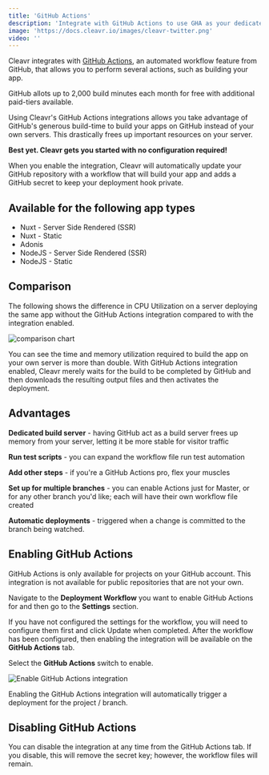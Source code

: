 ```yaml
---
title: 'GitHub Actions'
description: 'Integrate with GitHub Actions to use GHA as your dedicated build server.'
image: 'https://docs.cleavr.io/images/cleavr-twitter.png'
video: ''
---
```


Cleavr integrates with [GitHub Actions](https://github.com/features/actions), an automated workflow feature from GitHub, that allows 
you to perform several actions, such as building your app. 

<base-info>
GitHub allots up to 2,000 build minutes each month for free with additional paid-tiers available. 
</base-info>

Using Cleavr's GitHub Actions integrations allows you take advantage of GitHub's generous build-time to build your apps on GitHub 
instead of your own servers. This drastically frees up important resources on your server. 

**Best yet. Cleavr gets you started with no configuration required!**

When you enable the integration, Cleavr will automatically update your GitHub repository with a workflow that will build 
your app and adds a GitHub secret to keep your deployment hook private. 

## Available for the following app types
- Nuxt - Server Side Rendered (SSR)
- Nuxt - Static
- Adonis
- NodeJS - Server Side Rendered (SSR)
- NodeJS - Static

## Comparison
The following shows the difference in CPU Utilization on a server deploying the same app without the GitHub Actions integration 
compared to with the integration enabled. 

<img src="/images/deploy-compare.png" alt="comparison chart" />

You can see the time and memory utilization required to build the app on your own server is more than double. With GitHub 
Actions integration enabled, Cleavr merely waits for the build to be completed by GitHub and then downloads the resulting 
output files and then activates the deployment. 

## Advantages

**Dedicated build server** - having GitHub act as a build server frees up memory from your server, letting it be more 
stable for visitor traffic

**Run test scripts** - you can expand the workflow file run test automation 

**Add other steps** - if you're a GitHub Actions pro, flex your muscles

**Set up for multiple branches** - you can enable Actions just for Master, or for any other branch you'd like; 
each will have their own workflow file created

**Automatic deployments** - triggered when a change is committed to the branch being watched. 

## Enabling GitHub Actions

<base-info>
GitHub Actions is only available for projects on your GitHub account. This integration is not available for public repositories 
that are not your own. 
</base-info>

Navigate to the **Deployment Workflow** you want to enable GitHub Actions for and then go to the **Settings** section. 

If you have not configured the settings for the workflow, you will need to configure them first and click Update when completed. After 
the workflow has been configured, then enabling the integration will be available on the **GitHub Actions** tab. 

Select the **GitHub Actions** switch to enable. 

![Enable GitHub Actions integration](/images/deployment/cleavr-node-enable-github-actions.png)


<base-alert>
Enabling the GitHub Actions integration will automatically trigger a deployment for the project / branch. 
</base-alert>

## Disabling GitHub Actions
You can disable the integration at any time from the GitHub Actions tab. If you disable, this will remove the secret key; 
however, the workflow files will remain.
